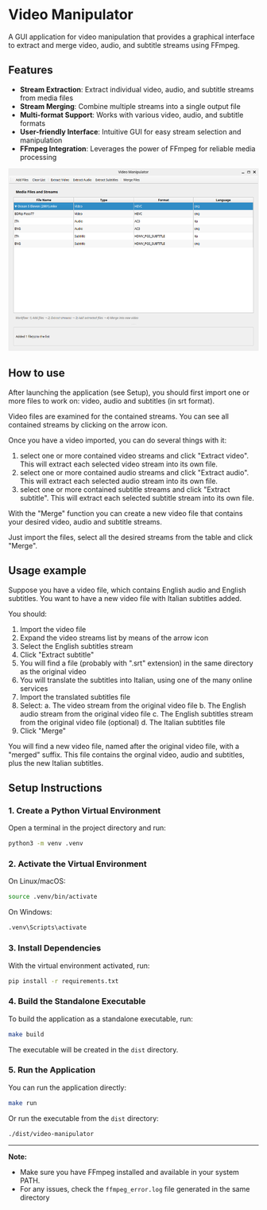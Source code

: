 # Video Manipulator

A GUI application for video manipulation that provides a graphical interface to extract and merge video, audio, and subtitle streams using FFmpeg.

## Features

- **Stream Extraction**: Extract individual video, audio, and subtitle streams from media files
- **Stream Merging**: Combine multiple streams into a single output file
- **Multi-format Support**: Works with various video, audio, and subtitle formats
- **User-friendly Interface**: Intuitive GUI for easy stream selection and manipulation
- **FFmpeg Integration**: Leverages the power of FFmpeg for reliable media processing

![alt text](img/video-manipulator-sample-01.png)

## How to use

After launching the application (see Setup), you should first import one or more files to work on: video, audio and subtitles (in srt format).

Video files are examined for the contained streams.
You can see all contained streams by clicking on the arrow icon.

Once you have a video imported, you can do several things with it:
1. select one or more contained video streams and click "Extract video". This will extract each selected video stream into its own file.
2. select one or more contained audio streams and click "Extract audio". This will extract each selected audio stream into its own file.
3. select one or more contained subtitle streams and click "Extract subtitle". This will extract each selected subtitle stream into its own file.

With the "Merge" function you can create a new video file that contains your desired video, audio and subtitle streams.

Just import the files, select all the desired  streams from the table and click "Merge".

## Usage example

Suppose you have a video file, which contains English audio and English subtitles.
You want to have a new video file with Italian subtitles added.

You should:
1. Import the video file
2. Expand the video streams list by means of the arrow icon
3. Select the English subtitles stream
4. Click "Extract subtitle"
5. You will find a file (probably with ".srt" extension) in the same directory as the original video
6. You will translate the subtitles into Italian, using one of the many online services
7. Import the translated subtitles file
8. Select:
  a. The video stream from the original video file
  b. The English audio stream from the original video file
  c. The English subtitles stream from the original video file (optional)
  d. The Italian subtitles file
9. Click "Merge"

You will find a new video file, named after the original video file, with a "merged" suffix.
This file contains the orginal video, audio and subtitles, plus the new Italian subtitles.

## Setup Instructions

### 1. Create a Python Virtual Environment

Open a terminal in the project directory and run:

```sh
python3 -m venv .venv
```

### 2. Activate the Virtual Environment

On Linux/macOS:
```sh
source .venv/bin/activate
```

On Windows:
```sh
.venv\Scripts\activate
```

### 3. Install Dependencies

With the virtual environment activated, run:

```sh
pip install -r requirements.txt
```

### 4. Build the Standalone Executable

To build the application as a standalone executable, run:

```sh
make build
```

The executable will be created in the `dist` directory.

### 5. Run the Application

You can run the application directly:

```sh
make run
```

Or run the executable from the `dist` directory:

```sh
./dist/video-manipulator
```

---

**Note:**  
- Make sure you have FFmpeg installed and available in your system PATH.
- For any issues, check the `ffmpeg_error.log` file generated in the same directory
